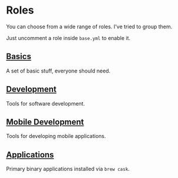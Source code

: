 # Roles
You can choose from a wide range of roles. I've tried to group them.

Just uncomment a role inside `base.yml` to enable it.

## [Basics](roles_basics.md)
A set of basic stuff, everyone should need.

## [Development](roles_development.md)
Tools for software development.

## [Mobile Development](roles_mobile_development.md)
Tools for developing mobile applications.

## [Applications](roles_applications.md)
Primary binary applications installed via `brew cask`.
